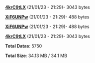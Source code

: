 [**4krC9tLX**](/data/4krC9tLX.txt) (21/01/23 - 21:29)- 3043 bytes

[**XiF6UNPw**](/data/XiF6UNPw.txt) (21/01/23 - 21:29)- 488 bytes

[**XiF6UNPw**](/data/XiF6UNPw.txt) (21/01/23 - 21:29)- 488 bytes

[**4krC9tLX**](/data/4krC9tLX.txt) (21/01/23 - 21:29)- 3043 bytes

**Total Datas**: 5750

**Total Size**: 34.13 MB / 34.1 MB